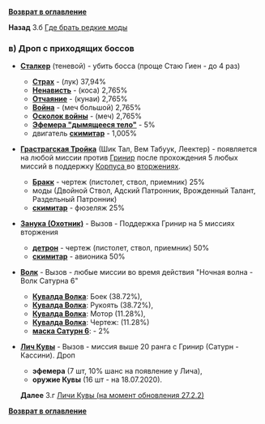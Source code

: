 **[Возврат в оглавление](index.md)**

**Назад** 3.б [Где брать редкие моды](03_b.md)

### в) Дроп с приходящих боссов

* **[Сталкер](https://warframe.fandom.com/ru/wiki/%D0%A1%D1%82%D0%B0%D0%BB%D0%BA%D0%B5%D1%80)** (теневой) - убить босса (проще Стаю Гиен - до 4 раз)

   - **[Страх](https://warframe.fandom.com/ru/wiki/%D0%A1%D1%82%D1%80%D0%B0%D1%85)** 					- (лук) 37,94%
   - **[Ненависть](https://warframe.fandom.com/ru/wiki/%D0%9D%D0%B5%D0%BD%D0%B0%D0%B2%D0%B8%D1%81%D1%82%D1%8C)** 		- (коса) 2,765%
   - **[Отчаяние](https://warframe.fandom.com/ru/wiki/%D0%9E%D1%82%D1%87%D0%B0%D1%8F%D0%BD%D0%B8%D0%B5)** 			- (кунаи) 2,765%
   - **[Война](https://warframe.fandom.com/ru/wiki/%D0%92%D0%BE%D0%B9%D0%BD%D0%B0_(%D0%BE%D1%80%D1%83%D0%B6%D0%B8%D0%B5))** - (меч большой) 2,765%
   - **[Осколок войны](https://warframe.fandom.com/ru/wiki/%D0%9E%D1%81%D0%BA%D0%BE%D0%BB%D0%BE%D0%BA_%D0%92%D0%BE%D0%B9%D0%BD%D1%8B)** - (меч)  2,765%
   - **[Эфемера "дымящееся тело"](https://warframe.fandom.com/ru/wiki/%D0%AD%D1%84%D0%B5%D0%BC%D0%B5%D1%80%D0%B0)** 	- 5%
   - двигатель **[скимитар](https://warframe.fandom.com/ru/wiki/%D0%A1%D0%BA%D0%B8%D0%BC%D0%B8%D1%82%D0%B0%D1%80)** 	- 1,005%


* **[Грастрагская Тройка](https://warframe.fandom.com/ru/wiki/%D0%93%D1%80%D0%B0%D1%81%D1%82%D1%80%D0%B0%D0%B3%D1%81%D0%BA%D0%B0%D1%8F_%D0%A2%D1%80%D0%BE%D0%B9%D0%BA%D0%B0)** (Шик Тал, Вем Табуук, Леектер) - появляется на любой миссии против [Гринир](https://warframe.fandom.com/ru/wiki/%D0%93%D1%80%D0%B8%D0%BD%D0%B8%D1%80) после прохождения 5 любых миссий в поддержку [Корпуса ](https://warframe.fandom.com/ru/wiki/%D0%9A%D0%BE%D1%80%D0%BF%D1%83%D1%81)во [вторжениях](https://warframe.fandom.com/ru/wiki/%D0%92%D1%82%D0%BE%D1%80%D0%B6%D0%B5%D0%BD%D0%B8%D0%B5).

	- **[Бракк](https://warframe.fandom.com/ru/wiki/%D0%91%D1%80%D0%B0%D0%BA%D0%BA)** 				- чертеж (пистолет, ствол, приемник) 25%
	- моды (Двойной Ствол, Адский Патронник, Врожденный Талант, Раздельный Патронник)
	- **[скимитар](https://warframe.fandom.com/ru/wiki/%D0%A1%D0%BA%D0%B8%D0%BC%D0%B8%D1%82%D0%B0%D1%80)** 		- фюзеляж 25%
	

* **[Занука (Охотник)](https://warframe.fandom.com/ru/wiki/%D0%97%D0%B0%D0%BD%D1%83%D0%BA%D0%B0_%D0%9E%D1%85%D0%BE%D1%82%D0%BD%D0%B8%D0%BA)** - Вызов - Поддержка Гринир на 5 миссиях вторжения

	- **[детрон](https://warframe.fandom.com/ru/wiki/%D0%94%D0%B5%D1%82%D1%80%D0%BE%D0%BD)** 				- чертеж (пистолет, ствол, приемник) 50%
	- **[скимитар](https://warframe.fandom.com/ru/wiki/%D0%A1%D0%BA%D0%B8%D0%BC%D0%B8%D1%82%D0%B0%D1%80)**  		- авионика 50%

* **[Волк](https://warframe.fandom.com/ru/wiki/%D0%92%D0%BE%D0%BB%D0%BA_%D0%A1%D0%B0%D1%82%D1%83%D1%80%D0%BD%D0%B0_6)**  - Вызов - любые миссии во время действия "Ночная волна - Волк Сатурна 6"

	- **[Кувалда Волка](https://warframe.fandom.com/ru/wiki/%D0%9A%D1%83%D0%B2%D0%B0%D0%BB%D0%B4%D0%B0_%D0%92%D0%BE%D0%BB%D0%BA%D0%B0)**: 	Боек (38.72%), 
	- **[Кувалда Волка](https://warframe.fandom.com/ru/wiki/%D0%9A%D1%83%D0%B2%D0%B0%D0%BB%D0%B4%D0%B0_%D0%92%D0%BE%D0%BB%D0%BA%D0%B0)**: 	Рукоять (38.72%), 
	- **[Кувалда Волка](https://warframe.fandom.com/ru/wiki/%D0%9A%D1%83%D0%B2%D0%B0%D0%BB%D0%B4%D0%B0_%D0%92%D0%BE%D0%BB%D0%BA%D0%B0)**: 	Мотор (11.28%), 
	- **[Кувалда Волка](https://warframe.fandom.com/ru/wiki/%D0%9A%D1%83%D0%B2%D0%B0%D0%BB%D0%B4%D0%B0_%D0%92%D0%BE%D0%BB%D0%BA%D0%B0)**: 	Чертеж: (11.28%)
	- **[маска Сатурн 6](https://warframe.fandom.com/ru/wiki/%D0%9E%D0%BF%D0%B5%D1%80%D0%B0%D1%82%D0%BE%D1%80)**:				- 2%   


* **[Лич Кувы](https://forums.warframe.com/topic/1139771-%D0%B3%D0%B0%D0%B9%D0%B4-%D0%BF%D0%BE-%D0%BB%D0%B8%D1%87%D0%B0%D0%BC-%D0%BA%D1%83%D0%B2%D1%8B/)** - Вызов - миссия выше 20 ранга с Гринир (Сатурн - Кассини). 
Дроп 
	- **эфемера** (7 шт, 10% шанс на появление у Лича), 
	- **оружие Кувы** (16 шт - на 18.07.2020).
  
  
  **Далее** 3.г [Личи Кувы (на момент обновления 27.2.2)](03_d.md)

**[Возврат в оглавление](index.md)**

